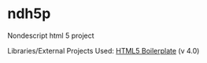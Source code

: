 ndh5p
=====

Nondescript html 5 project

Libraries/External Projects Used: 
<a href="http://html5boilerplate.com/">HTML5 Boilerplate</a> (v 4.0)
